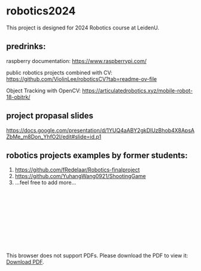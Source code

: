 # robotics2024
This project is designed for 2024 Robotics course at LeidenU.
## predrinks:
raspberry documentation: https://www.raspberrypi.com/

public robotics projects combined with CV: https://github.com/ViolinLee/roboticsCV?tab=readme-ov-file

Object Tracking with OpenCV: https://articulatedrobotics.xyz/mobile-robot-18-objtrk/
## project propasal slides
https://docs.google.com/presentation/d/1YUQ4aABY2gkDlUzBhob4X8ApsAZbMe_m8Don_YhfO2I/edit#slide=id.p1
## robotics projects examples by former students:
1. https://github.com/fRedelaar/Robotics-finalproject
2. https://github.com/YuhangWang0921/ShootingGame
3. ...feel free to add more...

<object data="http://yoursite.com/the.pdf" type="application/pdf" width="700px" height="700px">
    <embed src="http://yoursite.com/the.pdf">
        <p>This browser does not support PDFs. Please download the PDF to view it: <a href="http://yoursite.com/the.pdf">Download PDF</a>.</p>
    </embed>
</object>
